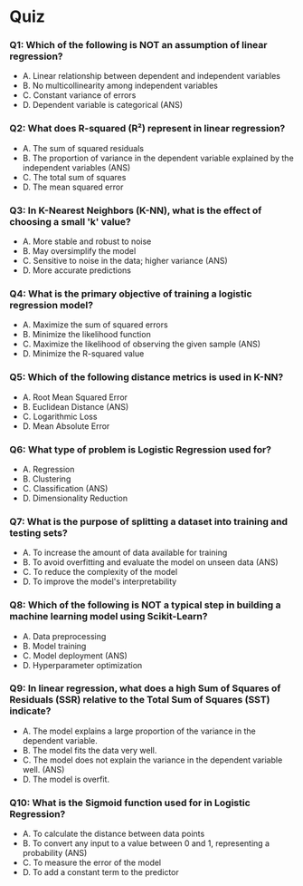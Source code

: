 # Quiz

### Q1: Which of the following is NOT an assumption of linear regression?

- A. Linear relationship between dependent and independent variables
- B. No multicollinearity among independent variables
- C. Constant variance of errors
- D. Dependent variable is categorical (ANS)

### Q2: What does R-squared (R²) represent in linear regression?

- A. The sum of squared residuals
- B. The proportion of variance in the dependent variable explained by the independent variables (ANS)
- C. The total sum of squares
- D. The mean squared error

### Q3: In K-Nearest Neighbors (K-NN), what is the effect of choosing a small 'k' value?

- A. More stable and robust to noise
- B. May oversimplify the model
- C. Sensitive to noise in the data; higher variance (ANS)
- D. More accurate predictions

### Q4: What is the primary objective of training a logistic regression model?

- A. Maximize the sum of squared errors
- B. Minimize the likelihood function
- C. Maximize the likelihood of observing the given sample (ANS)
- D. Minimize the R-squared value

### Q5: Which of the following distance metrics is used in K-NN?

- A. Root Mean Squared Error
- B. Euclidean Distance (ANS)
- C. Logarithmic Loss
- D. Mean Absolute Error

### Q6: What type of problem is Logistic Regression used for?

- A. Regression
- B. Clustering
- C. Classification (ANS)
- D. Dimensionality Reduction

### Q7: What is the purpose of splitting a dataset into training and testing sets?

- A. To increase the amount of data available for training
- B. To avoid overfitting and evaluate the model on unseen data (ANS)
- C. To reduce the complexity of the model
- D. To improve the model's interpretability

### Q8: Which of the following is NOT a typical step in building a machine learning model using Scikit-Learn?

- A. Data preprocessing
- B. Model training
- C. Model deployment (ANS)
- D. Hyperparameter optimization

### Q9: In linear regression, what does a high Sum of Squares of Residuals (SSR) relative to the Total Sum of Squares (SST) indicate?

- A. The model explains a large proportion of the variance in the dependent variable.
- B. The model fits the data very well.
- C. The model does not explain the variance in the dependent variable well. (ANS)
- D. The model is overfit.

### Q10: What is the Sigmoid function used for in Logistic Regression?

- A. To calculate the distance between data points
- B. To convert any input to a value between 0 and 1, representing a probability (ANS)
- C. To measure the error of the model
- D. To add a constant term to the predictor
